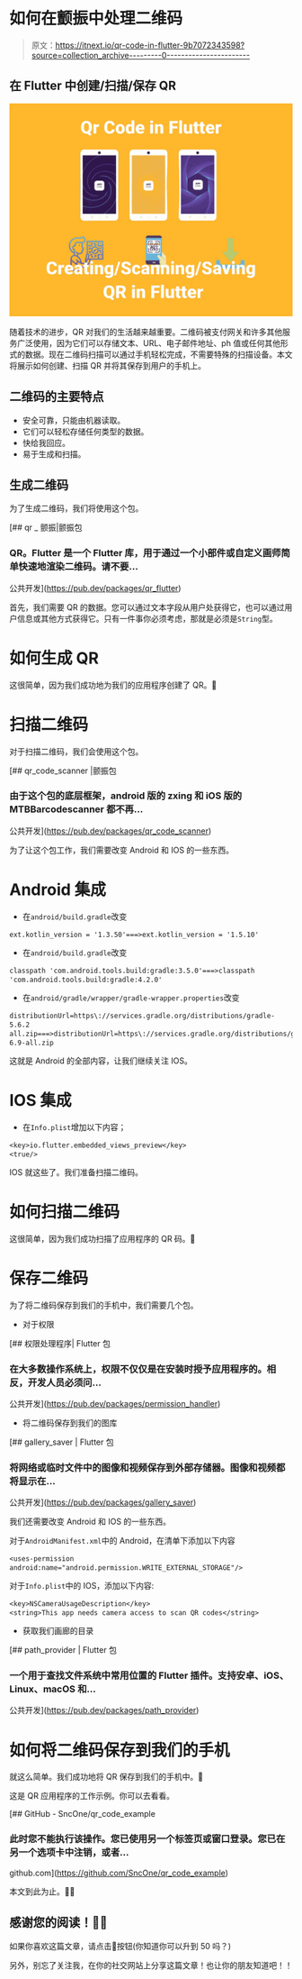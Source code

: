 # 如何在颤振中处理二维码

> 原文：<https://itnext.io/qr-code-in-flutter-9b7072343598?source=collection_archive---------0----------------------->

## 在 Flutter 中创建/扫描/保存 QR

![](img/651326ffbf6c867d76d4ccd69bdd7497.png)

随着技术的进步，QR 对我们的生活越来越重要。二维码被支付网关和许多其他服务广泛使用，因为它们可以存储文本、URL、电子邮件地址、ph 值或任何其他形式的数据。现在二维码扫描可以通过手机轻松完成，不需要特殊的扫描设备。本文将展示如何创建、扫描 QR 并将其保存到用户的手机上。

## 二维码的主要特点

*   安全可靠，只能由机器读取。
*   它们可以轻松存储任何类型的数据。
*   快给我回应。
*   易于生成和扫描。

## 生成二维码

为了生成二维码，我们将使用这个包。

[](https://pub.dev/packages/qr_flutter) [## qr _ 颤振|颤振包

### QR。Flutter 是一个 Flutter 库，用于通过一个小部件或自定义画师简单快速地渲染二维码。请不要…

公共开发](https://pub.dev/packages/qr_flutter) 

首先，我们需要 QR 的数据。您可以通过文本字段从用户处获得它，也可以通过用户信息或其他方式获得它。只有一件事你必须考虑，那就是必须是`String`型。

# 如何生成 QR

这很简单，因为我们成功地为我们的应用程序创建了 QR。🥳

# 扫描二维码

对于扫描二维码，我们会使用这个包。

[](https://pub.dev/packages/qr_code_scanner) [## qr_code_scanner |颤振包

### 由于这个包的底层框架，android 版的 zxing 和 iOS 版的 MTBBarcodescanner 都不再…

公共开发](https://pub.dev/packages/qr_code_scanner) 

为了让这个包工作，我们需要改变 Android 和 IOS 的一些东西。

# Android 集成

*   在`android/build.gradle`改变

```
ext.kotlin_version = '1.3.50'===>ext.kotlin_version = '1.5.10'
```

*   在`android/build.gradle`改变

```
classpath 'com.android.tools.build:gradle:3.5.0'===>classpath 'com.android.tools.build:gradle:4.2.0'
```

*   在`android/gradle/wrapper/gradle-wrapper.properties`改变

```
distributionUrl=https\://services.gradle.org/distributions/gradle-5.6.2 all.zip===>distributionUrl=https\://services.gradle.org/distributions/gradle-6.9-all.zip
```

这就是 Android 的全部内容，让我们继续关注 IOS。

# IOS 集成

*   在`Info.plist`增加以下内容；

```
<key>io.flutter.embedded_views_preview</key>
<true/>
```

IOS 就这些了。我们准备扫描二维码。

# 如何扫描二维码

这很简单，因为我们成功扫描了应用程序的 QR 码。🥳

# 保存二维码

为了将二维码保存到我们的手机中，我们需要几个包。

*   对于权限

[](https://pub.dev/packages/permission_handler) [## 权限处理程序| Flutter 包

### 在大多数操作系统上，权限不仅仅是在安装时授予应用程序的。相反，开发人员必须问…

公共开发](https://pub.dev/packages/permission_handler) 

*   将二维码保存到我们的图库

[](https://pub.dev/packages/gallery_saver) [## gallery_saver | Flutter 包

### 将网络或临时文件中的图像和视频保存到外部存储器。图像和视频都将显示在…

公共开发](https://pub.dev/packages/gallery_saver) 

我们还需要改变 Android 和 IOS 的一些东西。

对于`AndroidManifest.xml`中的 Android，在清单下添加以下内容

```
<uses-permission android:name="android.permission.WRITE_EXTERNAL_STORAGE"/>
```

对于`Info.plist`中的 IOS，添加以下内容:

```
<key>NSCameraUsageDescription</key>
<string>This app needs camera access to scan QR codes</string>
```

*   获取我们画廊的目录

[](https://pub.dev/packages/path_provider) [## path_provider | Flutter 包

### 一个用于查找文件系统中常用位置的 Flutter 插件。支持安卓、iOS、Linux、macOS 和…

公共开发](https://pub.dev/packages/path_provider) 

# 如何将二维码保存到我们的手机

就这么简单。我们成功地将 QR 保存到我们的手机中。🥳

这是 QR 应用程序的工作示例。你可以去看看。

[](https://github.com/SncOne/qr_code_example) [## GitHub - SncOne/qr_code_example

### 此时您不能执行该操作。您已使用另一个标签页或窗口登录。您已在另一个选项卡中注销，或者…

github.com](https://github.com/SncOne/qr_code_example) 

本文到此为止。🎉🎉

## **感谢您的阅读！**👏👏

如果你喜欢这篇文章，请点击👏按钮(你知道你可以升到 50 吗？)

另外，别忘了关注我，在你的社交网站上分享这篇文章！也让你的朋友知道吧！！